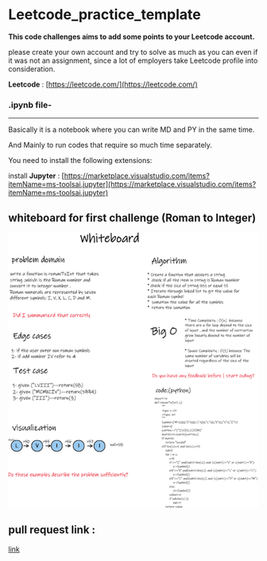 # Leetcode_practice_template

****This code challenges aims to add some points to your Leetcode account.****

please create your own account and try to solve as much as you can even if it was not an assignment, since a lot of employers take Leetcode profile into consideration.

**Leetcode** : [https://leetcode.com/](https://leetcode.com/)

### **.ipynb file**-
---

Basically it is a notebook where you can write MD and PY in the same time.

And Mainly to run codes that require so much time separately.

You need to install the following extensions:

install **Jupyter** :   [https://marketplace.visualstudio.com/items?itemName=ms-toolsai.jupyter](https://marketplace.visualstudio.com/items?itemName=ms-toolsai.jupyter)



## whiteboard for first challenge (Roman to Integer)

![Roman to Integer](./lab03%20whiteboard.png)

## pull request link :
[link]()
